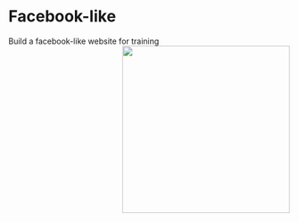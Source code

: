 # Facebook-like
Build a facebook-like website for training 
<img src="[https://some-img-host.com/1234567/image.png](https://github.com/AndryMSI3/Facebook-like/blob/main/screenshot/Homepage.png)" width=300 align=right>
